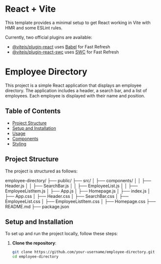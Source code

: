 # React + Vite

This template provides a minimal setup to get React working in Vite with HMR and some ESLint rules.

Currently, two official plugins are available:

- [@vitejs/plugin-react](https://github.com/vitejs/vite-plugin-react/blob/main/packages/plugin-react/README.md) uses [Babel](https://babeljs.io/) for Fast Refresh
- [@vitejs/plugin-react-swc](https://github.com/vitejs/vite-plugin-react-swc) uses [SWC](https://swc.rs/) for Fast Refresh

# Employee Directory

This project is a simple React application that displays an employee directory. The application includes a header, a search bar, and a list of employees. Each employee is displayed with their name and position.

## Table of Contents

- [Project Structure](#project-structure)
- [Setup and Installation](#setup-and-installation)
- [Usage](#usage)
- [Components](#components)
- [Styling](#styling)

## Project Structure

The project is structured as follows:

employee-directory/
├── public/
├── src/
│ ├── components/
│ │ ├── Header.js
│ │ ├── SearchBar.js
│ │ ├── EmployeeList.js
│ │ ├── EmployeeListItem.js
│ ├── App.js
│ ├── Homepage.js
│ ├── index.js
│ ├── App.css
│ ├── Header.css
│ ├── SearchBar.css
│ ├── EmployeeList.css
│ ├── EmployeeListItem.css
│ ├── Homepage.css
├── README.md
├── package.json

## Setup and Installation

To set up and run the project locally, follow these steps:

1. **Clone the repository**:
   ```bash
   git clone https://github.com/your-username/employee-directory.git
   cd employee-directory